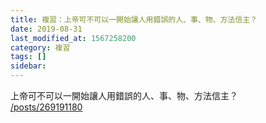 ```yaml
---
title: 複習：上帝可不可以一開始讓人用錯誤的人、事、物、方法信主？
date: 2019-08-31
last_modified_at: 1567258200
category: 複習
tags: []
sidebar: 
---
```


<p>上帝可不可以一開始讓人用錯誤的人、事、物、方法信主？<br/>
<a href="/posts/269191180" target="_blank">/posts/269191180</a></p>
<p> </p>
